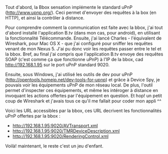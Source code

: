 Tout d'abord, la Bbox sensation implémente le standard uPnP (http://www.upnp.org/). Ceci permet d'envoyer des requêtes à la box (en HTTP), et ainsi la contrôler à distance.

Pour comprendre comment la communication est faite avec la bbox, j'ai tout d'abord installé l'application B.tv (dans mon cas, pour android), en utilisant la fonctionnalité Télécommande. Ensuite, j'ai lancé Charles - l'équivalent de Wireshark, pour Mac OS X -  que j'ai configuré pour sniffer les requêtes venant de mon Nexus 5. J'ai pu donc voir les requêtes passer entre le tel et la bbox. 
Bref, au final j'ai compris que l'application B.tv envoye des requêtes SOAP (c'est comme ça que fonctionne uPnP) à l'IP de la bbox, cad http://192.168.1.95 sur le port uPnP standard 9020.

Ensuite, sous Windows, j'ai utilisé les outils de dev pour uPnP (http://opentools.homeip.net/dev-tools-for-upnp) et grâce à Device Spy, je pouvais voir les équipements uPnP de mon réseau local. De plus, l'outil permet d'inspecter ces équipements, et même les intéroger à distance en invoquant les actions offertes par l'équipement en question. Et hop! un petit coup de Wireshark et j'avais tous ce qu'il me fallait pour coder mon appli ^^

Voici les URL accessibles par la bbox, ces URL decrivent les fonctionnalités uPnP offertes par la bbox :
* http://192.168.1.95:9020/AVTransport.xml
* http://192.168.1.95:9020/TMRDeviceDescription.xml
* http://192.168.1.95:9020/RenderingControl.xml

Voilà! maintenant, le reste c'est un jeu d'enfant.